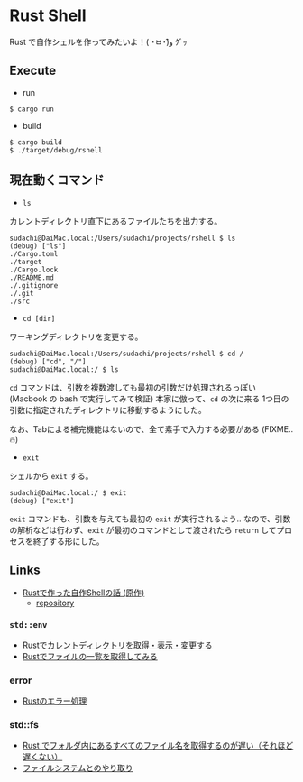 # Rust Shell

Rust で自作シェルを作ってみたいよ！( ･ㅂ･)و̑ ｸﾞｯ

## Execute

* run

```shell
$ cargo run
```

* build

```shell
$ cargo build
$ ./target/debug/rshell
```

## 現在動くコマンド

* `ls`

カレントディレクトリ直下にあるファイルたちを出力する。

```shell
sudachi@DaiMac.local:/Users/sudachi/projects/rshell $ ls
(debug) ["ls"]
./Cargo.toml
./target
./Cargo.lock
./README.md
./.gitignore
./.git
./src
```

* `cd [dir]`

ワーキングディレクトリを変更する。

```shell
sudachi@DaiMac.local:/Users/sudachi/projects/rshell $ cd /
(debug) ["cd", "/"]
sudachi@DaiMac.local:/ $ ls
```

`cd` コマンドは、引数を複数渡しても最初の引数だけ処理されるっぽい (Macbook の bash で実行してみて検証)
本家に倣って、`cd` の次に来る 1つ目の引数に指定されたディレクトリに移動するようにした。

なお、Tabによる補完機能はないので、全て素手で入力する必要がある
(FIXME..🔥)


* `exit`

シェルから `exit` する。

```shell
sudachi@DaiMac.local:/ $ exit
(debug) ["exit"]
```

`exit` コマンドも、引数を与えても最初の `exit` が実行されるよう..
なので、引数の解析などは行わず、`exit` が最初のコマンドとして渡されたら `return` してプロセスを終了する形にした。


## Links
* [Rustで作った自作Shellの話 (原作)](https://zenn.dev/garebare/articles/a463257c447fa9)
  - [repository](https://github.com/garebareDA/g_shell)

### `std::env`
* [Rustでカレントディレクトリを取得・表示・変更する](https://qiita.com/wildmouse/items/e417a807a93e77c46584)
* [Rustでファイルの一覧を取得してみる](https://note.katsumataryo.com/tech/2019/09/1452.html)

### error
* [Rustのエラー処理](https://qiita.com/fujitayy/items/cafe661415b6aa33d884)

### std::fs
* [Rust でフォルダ内にあるすべてのファイル名を取得するのが遅い（それほど遅くない）](https://qiita.com/benki/items/70ad2ee44cff9efde778)
* [ファイルシステムとのやり取り](https://doc.rust-jp.rs/rust-by-example-ja/std_misc/fs.html)
